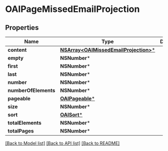 # OAIPageMissedEmailProjection

## Properties
Name | Type | Description | Notes
------------ | ------------- | ------------- | -------------
**content** | [**NSArray&lt;OAIMissedEmailProjection&gt;***](OAIMissedEmailProjection) |  | [optional] 
**empty** | **NSNumber*** |  | [optional] 
**first** | **NSNumber*** |  | [optional] 
**last** | **NSNumber*** |  | [optional] 
**number** | **NSNumber*** |  | [optional] 
**numberOfElements** | **NSNumber*** |  | [optional] 
**pageable** | [**OAIPageable***](OAIPageable) |  | [optional] 
**size** | **NSNumber*** |  | [optional] 
**sort** | [**OAISort***](OAISort) |  | [optional] 
**totalElements** | **NSNumber*** |  | [optional] 
**totalPages** | **NSNumber*** |  | [optional] 

[[Back to Model list]](../README#documentation-for-models) [[Back to API list]](../README#documentation-for-api-endpoints) [[Back to README]](../README)


